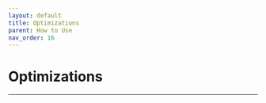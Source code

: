 ```yaml
---
layout: default
title: Optimizations
parent: How to Use
nav_order: 16
---
```


# Optimizations

---
